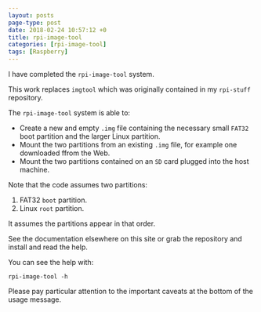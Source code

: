 ```yaml
---
layout: posts
page-type: post
date: 2018-02-24 10:57:12 +0
title: rpi-image-tool
categories: [rpi-image-tool]
tags: [Raspberry]
---
```



I have completed the `rpi-image-tool` system.

This work replaces `imgtool` which was originally contained in my `rpi-stuff` repository.

The `rpi-image-tool` system is able to:

* Create a new and empty `.img` file containing the necessary small `FAT32` boot partition and the larger Linux partition.
* Mount the two partitions from an existing `.img` file, for example one downloaded ffrom the Web.
* Mount the two partitions contained on an `SD` card plugged into the host machine.

Note that the code assumes two partitions:

1. FAT32 `boot` partition.
2. Linux `root` partition.

It assumes the partitions appear in that order.

See the documentation elsewhere on this site or grab the repository and install and read the help.



You can see the help with:

	rpi-image-tool -h

Please pay particular attention to the important caveats at the bottom of the usage message.

